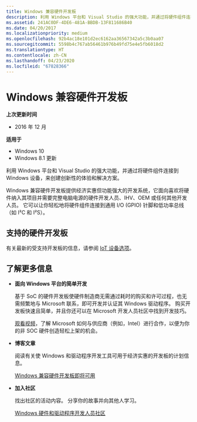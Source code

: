```yaml
---
title: Windows 兼容硬件开发板
description: 利用 Windows 平台和 Visual Studio 的强大功能，并通过将硬件组件连接到 Windows 设备，来创建创新性的体验和解决方案。
ms.assetid: 241AC0DF-4DE6-481A-BBDB-13F811686B40
ms.date: 04/20/2017
ms.localizationpriority: medium
ms.openlocfilehash: 92b4ac18e101d2ec6162aa36567342a5c3b0aa07
ms.sourcegitcommit: 5598b4c767ab56461b976b49fd75e4e5fb6018d2
ms.translationtype: HT
ms.contentlocale: zh-CN
ms.lasthandoff: 04/23/2020
ms.locfileid: "67828366"
---
```

# <a name="windows-compatible-hardware-development-boards"></a>Windows 兼容硬件开发板


**上次更新时间**

-   2016 年 12 月

**适用于**

-   Windows 10
-   Windows 8.1 更新

利用 Windows 平台和 Visual Studio 的强大功能，并通过将硬件组件连接到 Windows 设备，来创建创新性的体验和解决方案。

Windows 兼容硬件开发板提供经济实惠但功能强大的开发系统，它面向喜欢将硬件纳入其项目并需要完整电脑电源的硬件开发人员、IHV、OEM 或任何其他开发人员。 它可以让你轻松地将硬件组件连接到通用 I/O (GPIO) 针脚和低功率总线（如 I²C 和 I²S）。

## <a name="span-idsupported_hardware_development_boardsspanspan-idsupported_hardware_development_boardsspanspan-idsupported_hardware_development_boardsspansupported-hardware-development-boards"></a><span id="Supported_Hardware_Development_Boards"></span><span id="supported_hardware_development_boards"></span><span id="SUPPORTED_HARDWARE_DEVELOPMENT_BOARDS"></span>支持的硬件开发板


有关最新的受支持开发板的信息，请参阅 [IoT 设备选项](https://docs.microsoft.com/windows/iot-core/learn-about-hardware/socsandcustomboards)。

## <a name="span-idlearn_morespanspan-idlearn_morespanspan-idlearn_morespanlearn-more"></a><span id="Learn_more"></span><span id="learn_more"></span><span id="LEARN_MORE"></span>了解更多信息


-   **面向 Windows 平台的简单开发**

    基于 SoC 的硬件开发板使硬件制造商无需通过耗时的购买和许可过程，也无需频繁地与 Microsoft 联系，即可开发并认证其 Windows 驱动程序。 购买开发板快速且简单，并且你还可以在 Microsoft 开发人员社区中找到开发技巧。

    [观看视频](https://channel9.msdn.com/Events/Build/2014/2-536)，了解 Microsoft 如何与供应商（例如，Intel）进行合作，以便为你的非 SOC 硬件创造轻松上架的机会。

-   **博客文章**

    阅读有关使 Windows 和驱动程序开发工具可用于经济实惠的开发板的计划信息。

    [Windows 兼容硬件开发板即将可用](https://blogs.windows.com/windowsdeveloper/2014/04/04/windows-compatible-hardware-development-boards-available-soon/#V762kL2jCQwuiIiU.97)

-   **加入社区**

    找出社区的活动内容。 分享你的故事并向其他人学习。

    [Windows 硬件和驱动程序开发人员社区](https://go.microsoft.com/fwlink/p/?linkid=393552)

 

 





